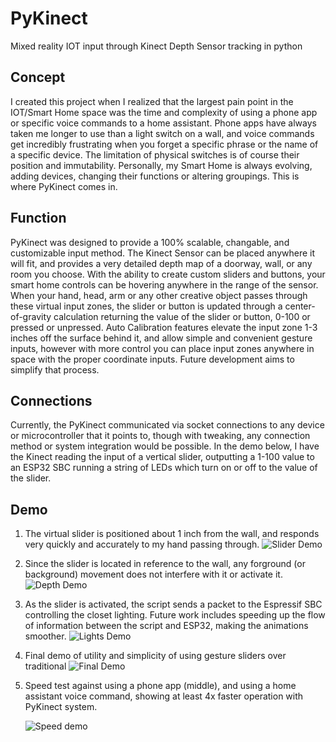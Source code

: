 # PyKinect
Mixed reality IOT input through Kinect Depth Sensor tracking in python

## Concept
I created this project when I realized that the largest pain point in the IOT/Smart Home space was the time and complexity of using a phone app or specific voice commands to a home assistant. Phone apps have always taken me longer to use than a light switch on a wall, and voice commands get incredibly frustrating when you forget a specific phrase or the name of a specific device. The limitation of physical switches is of course their position and immutability. Personally, my Smart Home is always evolving, adding devices, changing their functions or altering groupings. This is where PyKinect comes in.

## Function
PyKinect was designed to provide a 100% scalable, changable, and customizable input method. The Kinect Sensor can be placed anywhere it will fit, and provides a very detailed depth map of a doorway, wall, or any room you choose. With the ability to create custom sliders and buttons, your smart home controls can be hovering anywhere in the range of the sensor. When your hand, head, arm or any other creative object passes through these virtual input zones, the slider or button is updated through a center-of-gravity calculation returning the value of the slider or button, 0-100 or pressed or unpressed. Auto Calibration features elevate the input zone 1-3 inches off the surface behind it, and allow simple and convenient gesture inputs, however with more control you can place input zones anywhere in space with the proper coordinate inputs. Future development aims to simplify that process.

## Connections
Currently, the PyKinect communicated via socket connections to any device or microcontroller that it points to, though with tweaking, any connection method or system integration would be possible. In the demo below, I have the Kinect reading the input of a vertical slider, outputting a 1-100 value to an ESP32 SBC running a string of LEDs which turn on or off to the value of the slider.

## Demo
1. The virtual slider is positioned about 1 inch from the wall, and responds very quickly and accurately to my hand passing through.
![Slider Demo](https://user-images.githubusercontent.com/24580466/173914263-dde46d36-ea45-4fa3-823c-a219f3e3a07a.gif)

2. Since the slider is located in reference to the wall, any forground (or background) movement does not interfere with it or activate it.
![Depth Demo](https://user-images.githubusercontent.com/24580466/173915212-60c8a31e-28b4-4589-b00b-0b1b4aa25778.gif)

3. As the slider is activated, the script sends a packet to the Espressif SBC controlling the closet lighting. Future work includes speeding up the flow of information between the script and ESP32, making the animations smoother.
![Lights Demo](https://user-images.githubusercontent.com/24580466/173915578-d4c6dc96-abf5-4126-81a9-d752e51f6f10.gif)

4. Final demo of utility and simplicity of using gesture sliders over traditional 
![Final Demo](https://user-images.githubusercontent.com/24580466/173925438-89c4622f-b87e-40bf-ab4e-275424814f1d.gif)

5. Speed test against using a phone app (middle), and using a home assistant voice command, showing at least 4x faster operation with PyKinect system.

    ![Speed demo](https://user-images.githubusercontent.com/24580466/173942515-97ba4590-2e92-4e64-b397-1c7ceb937ff6.gif)
